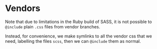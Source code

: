 # Vendors

Note that due to limitations in the Ruby build of SASS, it is not possible to `@include` plain `.css` files from vendor branches.

Instead, for convenience, we make symlinks to all the vendor css that we need, labelling the files `scss`, then we can `@include` them as normal.